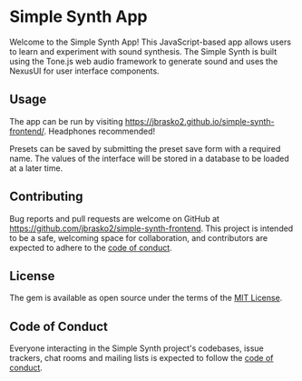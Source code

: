 # Simple Synth App
Welcome to the Simple Synth App! This JavaScript-based app allows users to learn and experiment with sound synthesis. The Simple Synth is built using the Tone.js web audio framework to generate sound and uses the NexusUI for user interface components.

## Usage
The app can be run by visiting https://jbrasko2.github.io/simple-synth-frontend/. Headphones recommended!

Presets can be saved by submitting the preset save form with a required name. The values of the interface will be stored in a database to be loaded at a later time.

## Contributing

Bug reports and pull requests are welcome on GitHub at https://github.com/jbrasko2/simple-synth-frontend. This project is intended to be a safe, welcoming space for collaboration, and contributors are expected to adhere to the [code of conduct](https://github.com/jbrasko2/simple-synth-frontend/blob/master/CODE_OF_CONDUCT.md).


## License

The gem is available as open source under the terms of the [MIT License](https://opensource.org/licenses/MIT).

## Code of Conduct

Everyone interacting in the Simple Synth project's codebases, issue trackers, chat rooms and mailing lists is expected to follow the [code of conduct](https://github.com/jbrasko2/simple-synth-frontend/blob/master/CODE_OF_CONDUCT.md).